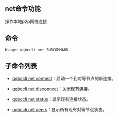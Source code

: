 ## net命令功能

操作本地p2p网络连接

## 命令

```console
Usage: qqbccli net SUBCOMMAND
```

## 子命令列表
 
 - [qqbccli net connect](connect)：启动一个到对等节点的新连接。

 - [qqbccli net disconnect](disconnect)：关闭现有连接。
  
 - [qqbccli net status](status)：显示现有连接状态。
  
 - [qqbccli net peers](peers)：显示所有现有对等节点状态。
